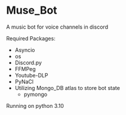 # Muse_Bot 
A music bot for voice channels in discord 
 
Required Packages:
- Asyncio
- os
- Discord.py
- FFMPeg
- Youtube-DLP
- PyNaCl
- Utilizing Mongo_DB atlas to store bot state
  - pymongo
 
Running on python 3.10 
